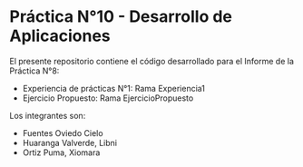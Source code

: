 # Práctica N°10 - Desarrollo de Aplicaciones

El presente repositorio contiene el código desarrollado para el Informe de la Práctica N°8:
- Experiencia de prácticas N°1: Rama Experiencia1
- Ejercicio Propuesto: Rama EjercicioPropuesto

Los integrantes son:
- Fuentes Oviedo Cielo
- Huaranga Valverde, Libni
- Ortiz Puma, Xiomara
